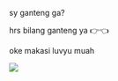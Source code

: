 
  sy ganteng ga? 

  hrs bilang ganteng ya 👉👈

  oke makasi luvyu muah

  
<img src="https://telegra.ph/file/111c27c7383715643bc93.mp4">
